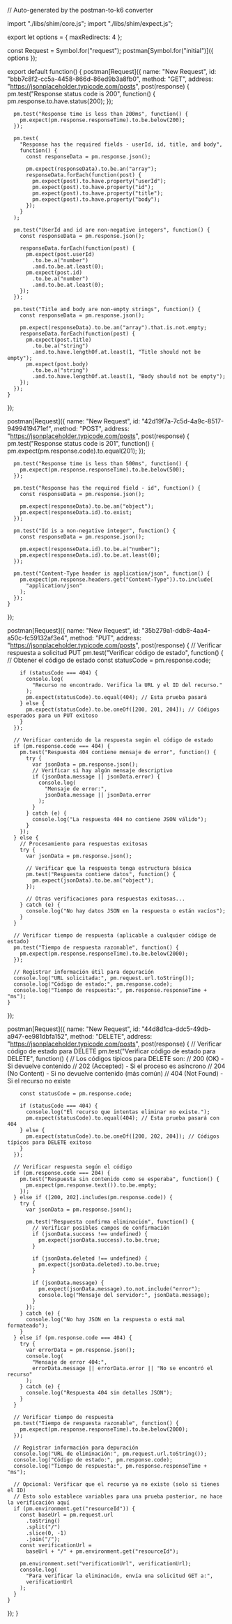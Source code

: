 // Auto-generated by the postman-to-k6 converter

import "./libs/shim/core.js";
import "./libs/shim/expect.js";

export let options = { maxRedirects: 4 };

const Request = Symbol.for("request");
postman[Symbol.for("initial")]({
  options
});

export default function() {
  postman[Request]({
    name: "New Request",
    id: "bbb7c8f2-cc5a-4458-866d-86ed9b3a8fb0",
    method: "GET",
    address: "https://jsonplaceholder.typicode.com/posts",
    post(response) {
      pm.test("Response status code is 200", function() {
        pm.response.to.have.status(200);
      });

      pm.test("Response time is less than 200ms", function() {
        pm.expect(pm.response.responseTime).to.be.below(200);
      });

      pm.test(
        "Response has the required fields - userId, id, title, and body",
        function() {
          const responseData = pm.response.json();

          pm.expect(responseData).to.be.an("array");
          responseData.forEach(function(post) {
            pm.expect(post).to.have.property("userId");
            pm.expect(post).to.have.property("id");
            pm.expect(post).to.have.property("title");
            pm.expect(post).to.have.property("body");
          });
        }
      );

      pm.test("UserId and id are non-negative integers", function() {
        const responseData = pm.response.json();

        responseData.forEach(function(post) {
          pm.expect(post.userId)
            .to.be.a("number")
            .and.to.be.at.least(0);
          pm.expect(post.id)
            .to.be.a("number")
            .and.to.be.at.least(0);
        });
      });

      pm.test("Title and body are non-empty strings", function() {
        const responseData = pm.response.json();

        pm.expect(responseData).to.be.an("array").that.is.not.empty;
        responseData.forEach(function(post) {
          pm.expect(post.title)
            .to.be.a("string")
            .and.to.have.lengthOf.at.least(1, "Title should not be empty");
          pm.expect(post.body)
            .to.be.a("string")
            .and.to.have.lengthOf.at.least(1, "Body should not be empty");
        });
      });
    }
  });

  postman[Request]({
    name: "New Request",
    id: "42d19f7a-7c5d-4a9c-8517-9499419471ef",
    method: "POST",
    address: "https://jsonplaceholder.typicode.com/posts",
    post(response) {
      pm.test("Response status code is 201", function() {
        pm.expect(pm.response.code).to.equal(201);
      });

      pm.test("Response time is less than 500ms", function() {
        pm.expect(pm.response.responseTime).to.be.below(500);
      });

      pm.test("Response has the required field - id", function() {
        const responseData = pm.response.json();

        pm.expect(responseData).to.be.an("object");
        pm.expect(responseData.id).to.exist;
      });

      pm.test("Id is a non-negative integer", function() {
        const responseData = pm.response.json();

        pm.expect(responseData.id).to.be.a("number");
        pm.expect(responseData.id).to.be.at.least(0);
      });

      pm.test("Content-Type header is application/json", function() {
        pm.expect(pm.response.headers.get("Content-Type")).to.include(
          "application/json"
        );
      });
    }
  });

  postman[Request]({
    name: "New Request",
    id: "35b279a1-ddb8-4aa4-a50c-fc59132af3e4",
    method: "PUT",
    address: "https://jsonplaceholder.typicode.com/posts",
    post(response) {
      // Verificar respuesta a solicitud PUT
      pm.test("Verificar código de estado", function() {
        // Obtener el código de estado
        const statusCode = pm.response.code;

        if (statusCode === 404) {
          console.log(
            "Recurso no encontrado. Verifica la URL y el ID del recurso."
          );
          pm.expect(statusCode).to.equal(404); // Esta prueba pasará
        } else {
          pm.expect(statusCode).to.be.oneOf([200, 201, 204]); // Códigos esperados para un PUT exitoso
        }
      });

      // Verificar contenido de la respuesta según el código de estado
      if (pm.response.code === 404) {
        pm.test("Respuesta 404 contiene mensaje de error", function() {
          try {
            var jsonData = pm.response.json();
            // Verificar si hay algún mensaje descriptivo
            if (jsonData.message || jsonData.error) {
              console.log(
                "Mensaje de error:",
                jsonData.message || jsonData.error
              );
            }
          } catch (e) {
            console.log("La respuesta 404 no contiene JSON válido");
          }
        });
      } else {
        // Procesamiento para respuestas exitosas
        try {
          var jsonData = pm.response.json();

          // Verificar que la respuesta tenga estructura básica
          pm.test("Respuesta contiene datos", function() {
            pm.expect(jsonData).to.be.an("object");
          });

          // Otras verificaciones para respuestas exitosas...
        } catch (e) {
          console.log("No hay datos JSON en la respuesta o están vacíos");
        }
      }

      // Verificar tiempo de respuesta (aplicable a cualquier código de estado)
      pm.test("Tiempo de respuesta razonable", function() {
        pm.expect(pm.response.responseTime).to.be.below(2000);
      });

      // Registrar información útil para depuración
      console.log("URL solicitada:", pm.request.url.toString());
      console.log("Código de estado:", pm.response.code);
      console.log("Tiempo de respuesta:", pm.response.responseTime + "ms");
    }
  });

  postman[Request]({
    name: "New Request",
    id: "44d8d1ca-ddc5-49db-a947-ee981dbfa152",
    method: "DELETE",
    address: "https://jsonplaceholder.typicode.com/posts",
    post(response) {
      // Verificar código de estado para DELETE
      pm.test("Verificar código de estado para DELETE", function() {
        // Los códigos típicos para DELETE son:
        // 200 (OK) - Si devuelve contenido
        // 202 (Accepted) - Si el proceso es asíncrono
        // 204 (No Content) - Si no devuelve contenido (más común)
        // 404 (Not Found) - Si el recurso no existe

        const statusCode = pm.response.code;

        if (statusCode === 404) {
          console.log("El recurso que intentas eliminar no existe.");
          pm.expect(statusCode).to.equal(404); // Esta prueba pasará con 404
        } else {
          pm.expect(statusCode).to.be.oneOf([200, 202, 204]); // Códigos típicos para DELETE exitoso
        }
      });

      // Verificar respuesta según el código
      if (pm.response.code === 204) {
        pm.test("Respuesta sin contenido como se esperaba", function() {
          pm.expect(pm.response.text()).to.be.empty;
        });
      } else if ([200, 202].includes(pm.response.code)) {
        try {
          var jsonData = pm.response.json();

          pm.test("Respuesta confirma eliminación", function() {
            // Verificar posibles campos de confirmación
            if (jsonData.success !== undefined) {
              pm.expect(jsonData.success).to.be.true;
            }

            if (jsonData.deleted !== undefined) {
              pm.expect(jsonData.deleted).to.be.true;
            }

            if (jsonData.message) {
              pm.expect(jsonData.message).to.not.include("error");
              console.log("Mensaje del servidor:", jsonData.message);
            }
          });
        } catch (e) {
          console.log("No hay JSON en la respuesta o está mal formateado");
        }
      } else if (pm.response.code === 404) {
        try {
          var errorData = pm.response.json();
          console.log(
            "Mensaje de error 404:",
            errorData.message || errorData.error || "No se encontró el recurso"
          );
        } catch (e) {
          console.log("Respuesta 404 sin detalles JSON");
        }
      }

      // Verificar tiempo de respuesta
      pm.test("Tiempo de respuesta razonable", function() {
        pm.expect(pm.response.responseTime).to.be.below(2000);
      });

      // Registrar información para depuración
      console.log("URL de eliminación:", pm.request.url.toString());
      console.log("Código de estado:", pm.response.code);
      console.log("Tiempo de respuesta:", pm.response.responseTime + "ms");

      // Opcional: Verificar que el recurso ya no existe (solo si tienes el ID)
      // Esto solo establece variables para una prueba posterior, no hace la verificación aquí
      if (pm.environment.get("resourceId")) {
        const baseUrl = pm.request.url
          .toString()
          .split("/")
          .slice(0, -1)
          .join("/");
        const verificationUrl =
          baseUrl + "/" + pm.environment.get("resourceId");

        pm.environment.set("verificationUrl", verificationUrl);
        console.log(
          "Para verificar la eliminación, envía una solicitud GET a:",
          verificationUrl
        );
      }
    }
  });
}
